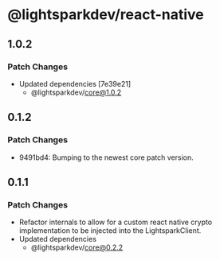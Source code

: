 # @lightsparkdev/react-native

## 1.0.2

### Patch Changes

- Updated dependencies [7e39e21]
  - @lightsparkdev/core@1.0.2

## 0.1.2

### Patch Changes

- 9491bd4: Bumping to the newest core patch version.

## 0.1.1

### Patch Changes

- Refactor internals to allow for a custom react native crypto implementation to be injected into the LightsparkClient.
- Updated dependencies
  - @lightsparkdev/core@0.2.2

